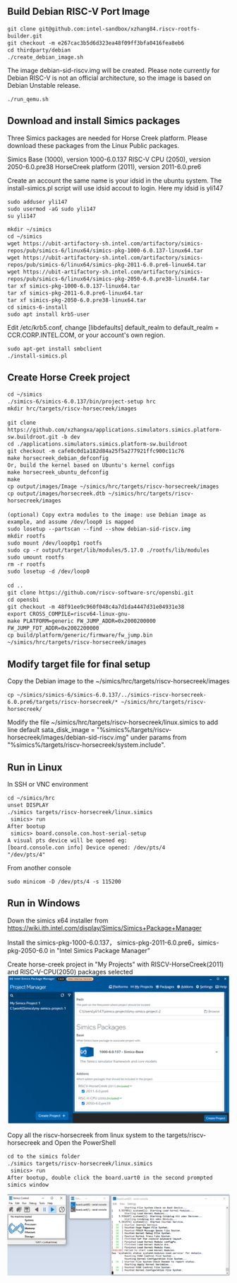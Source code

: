 
## Build Debian RISC-V Port Image
```
git clone git@github.com:intel-sandbox/xzhang84.riscv-rootfs-builder.git
git checkout -m e267cac3b5d6d323ea48f09ff3bfa0416fea8eb6
cd thirdparty/debian
./create_debian_image.sh
```
The image debian-sid-riscv.img will be created. Please note currently for Debian RISC-V is not an official architecture, so the image is based on Debian Unstable release.
```
./run_qemu.sh
```

## Download and install Simics packages

Three Simics packages are needed for Horse Creek platform. Please download these packages from the Linux Public packages.

Simics Base (1000), version 1000-6.0.137
RISC-V CPU (2050), version 2050-6.0.pre38
HorseCreek platform (2011), version 2011-6.0.pre6

Create an account the same name is your idsid in the ubuntu system. The install-simics.pl script will use idsid accout to login. Here my idsid is yli147
```
sudo adduser yli147
sudo usermod -aG sudo yli147
su yli147
```

```
mkdir ~/simics
cd ~/simics
wget https://ubit-artifactory-sh.intel.com/artifactory/simics-repos/pub/simics-6/linux64/simics-pkg-1000-6.0.137-linux64.tar
wget https://ubit-artifactory-sh.intel.com/artifactory/simics-repos/pub/simics-6/linux64/simics-pkg-2011-6.0.pre6-linux64.tar
wget https://ubit-artifactory-sh.intel.com/artifactory/simics-repos/pub/simics-6/linux64/simics-pkg-2050-6.0.pre38-linux64.tar
tar xf simics-pkg-1000-6.0.137-linux64.tar
tar xf simics-pkg-2011-6.0.pre6-linux64.tar
tar xf simics-pkg-2050-6.0.pre38-linux64.tar
cd simics-6-install
sudo apt install krb5-user
```

Edit /etc/krb5.conf, change [libdefaults] default_realm to default_realm = CCR.CORP.INTEL.COM, or your account's own region.

```
sudo apt-get install smbclient
./install-simics.pl
```

## Create Horse Creek project
```
cd ~/simics
./simics-6/simics-6.0.137/bin/project-setup hrc
mkdir hrc/targets/riscv-horsecreek/images

git clone https://github.com/xzhangxa/applications.simulators.simics.platform-sw.buildroot.git -b dev
cd ./applications.simulators.simics.platform-sw.buildroot
git checkout -m cafe8c0d1a182d84a25f5a277921ffc900c11c76
make horsecreek_debian_defconfig
Or, build the kernel based on Ubuntu's kernel configs
make horsecreek_ubuntu_defconfig
make
cp output/images/Image ~/simics/hrc/targets/riscv-horsecreek/images
cp output/images/horsecreek.dtb ~/simics/hrc/targets/riscv-horsecreek/images

(optional) Copy extra modules to the image: use Debian image as example, and assume /dev/loop0 is mapped
sudo losetup --partscan --find --show debian-sid-riscv.img
mkdir rootfs
sudo mount /dev/loop0p1 rootfs
sudo cp -r output/target/lib/modules/5.17.0 ./rootfs/lib/modules
sudo umount rootfs
rm -r rootfs
sudo losetup -d /dev/loop0

cd ..
git clone https://github.com/riscv-software-src/opensbi.git
cd opensbi
git checkout -m 48f91ee9c960f048c4a7d1da4447d31e04931e38
export CROSS_COMPILE=riscv64-linux-gnu-
make PLATFORM=generic FW_JUMP_ADDR=0x2000200000 FW_JUMP_FDT_ADDR=0x2002200000
cp build/platform/generic/firmware/fw_jump.bin ~/simics/hrc/targets/riscv-horsecreek/images
```

## Modify target file for final setup
Copy the Debian image to the ~/simics/hrc/targets/riscv-horsecreek/images
```
cp ~/simics/simics-6/simics-6.0.137/../simics-riscv-horsecreek-6.0.pre6/targets/riscv-horsecreek/* ~/simics/hrc/targets/riscv-horsecreek/
```
Modify the file ~/simics/hrc/targets/riscv-horsecreek/linux.simics to add line default sata_disk_image = "%simics%/targets/riscv-horsecreek/images/debian-sid-riscv.img" under params from "%simics%/targets/riscv-horsecreek/system.include".

## Run in Linux
In SSH or VNC environment
```
cd ~/simics/hrc
unset DISPLAY
./simics targets/riscv-horsecreek/linux.simics
 simics> run
After bootup
 simics> board.console.con.host-serial-setup
A visual pts device will be opened eg:
[board.console.con info] Device opened: /dev/pts/4
"/dev/pts/4"
 ```
From another console 
```
sudo minicom -D /dev/pts/4 -s 115200
```

## Run in Windows

Down the simics x64 installer from https://wiki.ith.intel.com/display/Simics/Simics+Package+Manager

Install the simics-pkg-1000-6.0.137， simics-pkg-2011-6.0.pre6，simics-pkg-2050-6.0 in "Intel Simics Package Manager"

Create horse-creek project in "My Projects"  with RISCV-HorseCreek(2011) and RISC-V-CPU(2050) packages selected
<img src="imgs/simics_manager.png" alt="simics_manager" style="zoom: auto;" />

Copy all the riscv-horsecreek from linux system to the targets/riscv-horsecreek and Open the PowerShell
```
cd to the simics folder
./simics targets/riscv-horsecreek/linux.simics
 simics> run
After bootup, double click the board.uart0 in the second prompted simics window
```
<img src="imgs/simics_run.png" alt="simics_run" style="zoom: auto;" />
